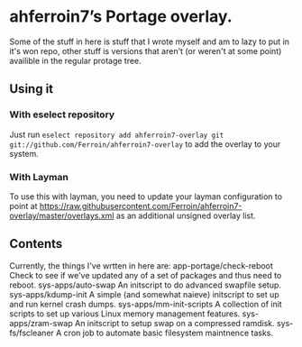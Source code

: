 # ahferroin7’s Portage overlay.

Some of the stuff in here is stuff that I wrote myself and am to lazy
to put in it's won repo, other stuff is versions that aren't (or weren't
at some point) availible in the regular protage tree.

## Using it

### With eselect repository

Just run `eselect repository add ahferroin7-overlay git git://github.com/Ferroin/ahferroin7-overlay`
to add the overlay to your system.

### With Layman

To use this with layman, you need to update your layman configuration to point at
https://raw.githubusercontent.com/Ferroin/ahferroin7-overlay/master/overlays.xml
as an additional unsigned overlay list.

## Contents

Currently, the things I've wrtten in here are:
app-portage/check-reboot        Check to see if we've updated any of a
                                set of packages and thus need to reboot.
sys-apps/auto-swap              An initscript to do advanced swapfile
                                setup.
sys-apps/kdump-init             A simple (and somewhat naieve) initscript
                                to set up and run kernel crash dumps.
sys-apps/mm-init-scripts        A collection of init scripts to set up
                                various Linux memory management features.
sys-apps/zram-swap              An initscript to setup swap on a compressed
                                ramdisk.
sys-fs/fscleaner                A cron job to automate basic filesystem
                                maintnence tasks.
